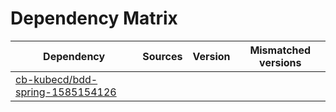 # Dependency Matrix

Dependency | Sources | Version | Mismatched versions
---------- | ------- | ------- | -------------------
[cb-kubecd/bdd-spring-1585154126](https://github.com/cb-kubecd/bdd-spring-1585154126.git) |  | []() | 
